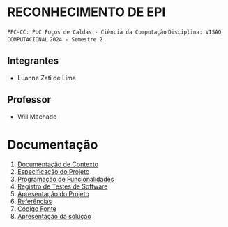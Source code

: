 # RECONHECIMENTO DE EPI

`PPC-CC: PUC Poços de Caldas - Ciência da Computação`
`Disciplina: VISÃO COMPUTACIONAL`
`2024 - Semestre 2`

## Integrantes

- Luanne Zati de Lima

## Professor

- Will Machado

# Documentação

<ol>
<li><a href="docs/1-Documentação de Contexto.md"> Documentação de Contexto</a></li>
<li><a href="docs/2-Especificação do Projeto.md"> Especificação do Projeto</a></li>
<li><a href="docs/7-Programação de Funcionalidades.md"> Programação de Funcionalidades</a></li>
<li><a href="docs/9-Registro de Testes de Software.md"> Registro de Testes de Software</a></li>
<li><a href="docs/12-Apresentação do Projeto.md"> Apresentação do Projeto</a></li>
<li><a href="docs/13-Referências.md"> Referências</a></li>
<li><a href="src/README.md"> Código Fonte</a></li>
<li><a href="presentation/README.md"> Apresentação da solução</a></li>
